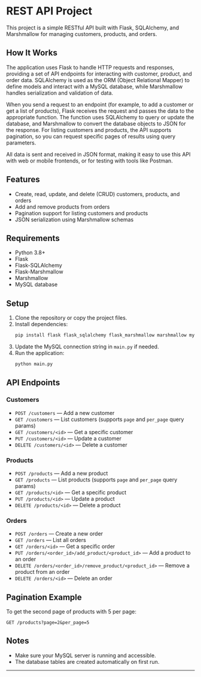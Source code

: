 # REST API Project

This project is a simple RESTful API built with Flask, SQLAlchemy, and Marshmallow for managing customers, products, and orders.

## How It Works

The application uses Flask to handle HTTP requests and responses, providing a set of API endpoints for interacting with customer, product, and order data. SQLAlchemy is used as the ORM (Object Relational Mapper) to define models and interact with a MySQL database, while Marshmallow handles serialization and validation of data.

When you send a request to an endpoint (for example, to add a customer or get a list of products), Flask receives the request and passes the data to the appropriate function. The function uses SQLAlchemy to query or update the database, and Marshmallow to convert the database objects to JSON for the response. For listing customers and products, the API supports pagination, so you can request specific pages of results using query parameters.

All data is sent and received in JSON format, making it easy to use this API with web or mobile frontends, or for testing with tools like Postman.

## Features
- Create, read, update, and delete (CRUD) customers, products, and orders
- Add and remove products from orders
- Pagination support for listing customers and products
- JSON serialization using Marshmallow schemas

## Requirements
- Python 3.8+
- Flask
- Flask-SQLAlchemy
- Flask-Marshmallow
- Marshmallow
- MySQL database

## Setup
1. Clone the repository or copy the project files.
2. Install dependencies:
   ```sh
   pip install flask flask_sqlalchemy flask_marshmallow marshmallow mysql-connector-python
   ```
3. Update the MySQL connection string in `main.py` if needed.
4. Run the application:
   ```sh
   python main.py
   ```

## API Endpoints

### Customers
- `POST /customers` — Add a new customer
- `GET /customers` — List customers (supports `page` and `per_page` query params)
- `GET /customers/<id>` — Get a specific customer
- `PUT /customers/<id>` — Update a customer
- `DELETE /customers/<id>` — Delete a customer

### Products
- `POST /products` — Add a new product
- `GET /products` — List products (supports `page` and `per_page` query params)
- `GET /products/<id>` — Get a specific product
- `PUT /products/<id>` — Update a product
- `DELETE /products/<id>` — Delete a product

### Orders
- `POST /orders` — Create a new order
- `GET /orders` — List all orders
- `GET /orders/<id>` — Get a specific order
- `PUT /orders/<order_id>/add_product/<product_id>` — Add a product to an order
- `DELETE /orders/<order_id>/remove_product/<product_id>` — Remove a product from an order
- `DELETE /orders/<id>` — Delete an order

## Pagination Example
To get the second page of products with 5 per page:
```
GET /products?page=2&per_page=5
```

## Notes
- Make sure your MySQL server is running and accessible.
- The database tables are created automatically on first run.

---

